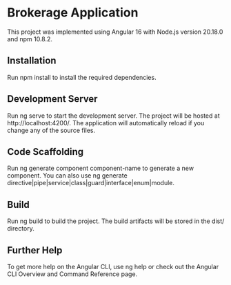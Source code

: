 # Brokerage Application

This project was implemented using Angular 16 with Node.js version 20.18.0 and npm 10.8.2.

## Installation

Run npm install to install the required dependencies.

## Development Server

Run ng serve to start the development server. The project will be hosted at http://localhost:4200/. The application will automatically reload if you change any of the source files.

## Code Scaffolding

Run ng generate component component-name to generate a new component. You can also use ng generate directive|pipe|service|class|guard|interface|enum|module.

## Build

Run ng build to build the project. The build artifacts will be stored in the dist/ directory.

## Further Help

To get more help on the Angular CLI, use ng help or check out the Angular CLI Overview and Command Reference page.

